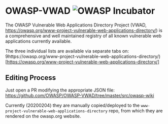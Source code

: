 # OWASP-VWAD ![OWASP Incubator](https://img.shields.io/badge/owasp-incubator-blue.svg)

The OWASP Vulnerable Web Applications Directory Project (VWAD, https://owasp.org/www-project-vulnerable-web-applications-directory/) is a comprehensive and well maintained registry of all known vulnerable web applications currently available.

The three individual lists are available via separate tabs on: 9https://owasp.org/www-project-vulnerable-web-applications-directory/)[https://owasp.org/www-project-vulnerable-web-applications-directory/] 

## Editing Process

Just open a PR modifying the appropriate JSON file:
https://github.com/OWASP/OWASP-VWAD/tree/master/src/owasp-wiki

Currently (20200204) they are manually copied/deployed to the `www-project-vulnerable-web-applications-directory` repo, from which they are rendered on the owasp.org website. 
